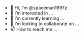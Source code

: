 - 👋 Hi, I’m @spaceman1997z
- 👀 I’m interested in ...
- 🌱 I’m currently learning ...
- 💞️ I’m looking to collaborate on ...
- 📫 How to reach me ...

<!---
spaceman1997z/spaceman1997z is a ✨ special ✨ repository because its `README.md` (this file) appears on your GitHub profile.
You can click the Preview link to take a look at your changes.
--->
